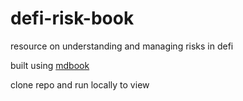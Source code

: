 # defi-risk-book
resource on understanding and managing risks in defi

built using [mdbook](https://rust-lang.github.io/mdBook/)

clone repo and run locally to view 
